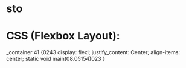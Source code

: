 # sto
# CSS (Flexbox Layout):
_container 41 {0243
  display: flexi;
  justify_content: Center;
  align-items: center;
  static void main(08.05154)023
}
